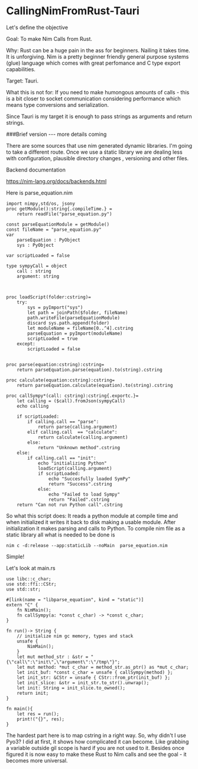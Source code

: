 # CallingNimFromRust-Tauri
Let's define the objective

Goal: To make Nim Calls from Rust.

Why: Rust can be a huge pain in the ass for beginners. Nailing it takes time. It is unforgiving. Nim is a pretty beginner friendly general purpose systems (glue) language which comes with great perfomance and C type export capabilities.

Target: Tauri.

What this is not for: If you need to make humongous amounts of calls - this is a bit closer to socket communication considering performance which means type conversions and serialization.


Since  Tauri is my target it is enough to pass strings as arguments and return strings.


###Brief version --- more details coming


There are some sources that use nim generated dynamic libraries. I'm going to take a different route. Once we use a śtatic library we are dealing less with configuration, plausible directory changes , versioning and  other files.


Backend documentation

https://nim-lang.org/docs/backends.html

Here is parse_equation.nim
```
import nimpy,std/os, jsony
proc getModule():string{.compileTime.} =
    return readFile("parse_equation.py")

const parseEquationModule = getModule()
const fileName = "parse_equation.py"
var 
    parseEquation : PyObject
    sys : PyObject

var scriptLoaded = false

type sympyCall = object 
    call : string
    argument: string
        


proc loadScript(folder:cstring)=
    try:
        sys = pyImport("sys")
        let path = joinPath($folder, fileName)
        path.writeFile(parseEquationModule)
        discard sys.path.append(folder)
        let moduleName = fileName[0..^4].cstring
        parseEquation = pyImport(moduleName)
        scriptLoaded = true
    except:
        scriptLoaded = false


proc parse(equation:cstring):cstring=
    return parseEquation.parse(equation).to(string).cstring

proc calculate(equation:cstring):cstring=
    return parseEquation.calculate(equation).to(string).cstring

proc callSympy*(call: cstring):cstring{.exportc.}=
    let calling = ($call).fromJson(sympyCall)
    echo calling
            
    if scriptLoaded:
        if calling.call == "parse":
            return parse(calling.argument)
        elif calling.call  == "calculate":
            return calculate(calling.argument)
        else:
            return "Unknown method".cstring
    else:
        if calling.call == "init":
            echo "initializing Python"
            loadScript(calling.argument)
            if scriptLoaded:
                echo "Succesfully loaded SymPy"
                return "Success".cstring
            else:
                echo "Failed to load Sympy"
                return "Failed".cstring
    return "Can not run Python call".cstring
```
So what this script does: It reads a python module at compile time and when initialized it writes it back to disk making a usable module. After initialization it makes parsing and  calls to Python.
To compile nim file as a static library all what is needed to be done is

```
nim c -d:release --app:staticLib --noMain  parse_equation.nim
```

Simple!


Let's look at main.rs
```
use libc::c_char;
use std::ffi::CStr;
use std::str;

#[link(name = "libparse_equation", kind = "static")]
extern "C" {
    fn NimMain();
    fn callSympy(a: *const c_char) -> *const c_char;
}

fn run()-> String {
    // initialize nim gc memory, types and stack
    unsafe {
        NimMain();
    }
    let mut method_str : &str = "{\"call\":\"init\",\"argument\":\"/tmp\"}";
    let mut method: *mut c_char = method_str.as_ptr() as *mut c_char;
    let init_buf: *const c_char = unsafe { callSympy(method) };
    let init_str: &CStr = unsafe { CStr::from_ptr(init_buf) };
    let init_slice: &str = init_str.to_str().unwrap();
    let init: String = init_slice.to_owned(); 
    return init;
}

fn main(){
    let res = run();
    print!("{}", res);
}
````
The hardest part here is to map cstring in a right way.
So, why didn't I use Pyo3? I did at first, it shows how complicated it can become. Like grabbing a variable outside gil scope is hard if you are not used to it. Besides once figured it is now easy to make these Rust to Nim calls and see the goal - it becomes more universal.

